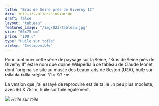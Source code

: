 ```yaml
---
title: "Bras de Seine près de Giverny II"
date: 2017-12-20T20:25:08+01:00
draft: false
layout: "tableau"
featured_image: "/img/023/tableau.jpg"
size: "66x75 cm"
price: "100 €"
type: "Huile sur toile"
status: "Indisponible"
---
```


Pour continuer cette série de paysage sur la Seine, "Bras de Seine près de Giverny II" est le nom que donne Wikipédia à ce tableau de Claude Monet, dont l'original se site au musée des beaux-arts de Boston (USA), huile sur toile de taille original 81 × 92 cm.

La version que j'ai essayé de reproduire est de taille un peu plus modèste, avec 66 X 75cm, huile sur toile également.


![](/img/023/tableau.jpg)
*Huile sur toile*